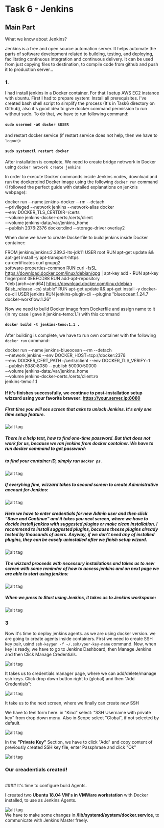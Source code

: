 # Task 6 - Jenkins
## Main Part

What we know about Jenkins?

Jenkins is a free and open source automation server. It helps automate the parts of software development related to building, testing, and deploying, facilitating continuous integration and continuous delivery. It can be used from just copying files to destination, to compile code from github and push it to production server...

### 1.
 I had install jenkins in a Docker container. For that I setup AWS EC2 instance with ubuntu.
First I had to prepare system: Install all prerequisites. I've created bash shell script to simplify the process (It's in Task6 directory on Github), also it's good idea to give docker command permission to run without sudo. To do that, we have to run following command:
#### `sudo usermod -aG docker $USER`
and restart docker service (if restart service does not help, then we have to `logout`):
#### `sudo systemctl restart docker`

 After installation is complete, We need to create bridge netrwork in Docker using `docker network create jenkins`
  
  In order to execute Docker commands inside Jenkins nodes, download and run the docker:dind Docker image using the following `docker run` command (I followed the perfect guide with detailed explanations on jenknis webpage):
  
docker run --name jenkins-docker --rm --detach \
  --privileged --network jenkins --network-alias docker \
  --env DOCKER_TLS_CERTDIR=/certs \
  --volume jenkins-docker-certs:/certs/client \
  --volume jenkins-data:/var/jenkins_home \
  --publish 2376:2376 docker:dind --storage-driver overlay2
  
 When done we have to create Dockerfile to build jenkins inside Docker container:
 
FROM jenkins/jenkins:2.289.3-lts-jdk11
USER root
RUN apt-get update && apt-get install -y apt-transport-https \
       ca-certificates curl gnupg2 \
       software-properties-common
RUN curl -fsSL https://download.docker.com/linux/debian/gpg | apt-key add -
RUN apt-key fingerprint 0EBFCD88
RUN add-apt-repository \
       "deb [arch=amd64] https://download.docker.com/linux/debian \
       $(lsb_release -cs) stable"
RUN apt-get update && apt-get install -y docker-ce-cli
USER jenkins
RUN jenkins-plugin-cli --plugins "blueocean:1.24.7 docker-workflow:1.26"

Now we need to build Docker image from Dockerfile and assign name to it (in my case I gave it jenkins-temo:1.1) with this command

#### `docker build -t jenkins-temo:1.1 .`

 After building is complete, we have to run own container with the following `docker run` command:


docker run --name jenkins-blueocean --rm --detach \
  --network jenkins --env DOCKER_HOST=tcp://docker:2376 \
  --env DOCKER_CERT_PATH=/certs/client --env DOCKER_TLS_VERIFY=1 \
  --publish 8080:8080 --publish 50000:50000 \
  --volume jenkins-data:/var/jenkins_home \
  --volume jenkins-docker-certs:/certs/client:ro \
  jenkins-temo:1.1


#### If it's finishes successfully, we continue to post-installation setup wizzard using your favorite brawser: https://your.server.ip:8080
##### First time you will see screen that asks to unlock Jenkins. It's only one time setup feature.

![alt tag](https://github.com/TemoLomidze/devopsintern/blob/master/Task6/screenshots/unlock-jenkins-page.jpg)


##### There is a help text, how to find one-time password. But that does not work for us, because we ran jenkins from docker container. We have to run docker command to get password:
##### to find your container ID, simply run `docker ps`.

![alt tag](https://github.com/TemoLomidze/devopsintern/blob/master/Task6/screenshots/onetimepass.png)

##### If everyhing fine, wizzard takes to second screen to create Admnistrative account for Jenkins:

![alt tag](https://github.com/TemoLomidze/devopsintern/blob/master/Task6/screenshots/create-account.png)

##### Here we have to enter credentials for new Admin user and then click "Save and Continue" and it takes you next screen, where we have to decide install jenkins with suggested plugins or make clean installation. I recommend to install suggested plugins, because theese plugins already tested by thousands of users. Anyway, if we don't need any of installed plugins, they can be easely uninstalled after we finish setup wizard.

![alt tag](https://github.com/TemoLomidze/devopsintern/blob/master/Task6/screenshots/jenkins1.png)

##### The wizzard proceeds with necessary installations and takes us to new screen with some reminder of how to access jenkins and on next page we are able to start using jenkins:

![alt tag](https://github.com/TemoLomidze/devopsintern/blob/master/Task6/screenshots/jenkins3.png)

##### When we press to Start using Jenkins, it takes us to Jenkins workspace:


![alt tag](https://github.com/TemoLomidze/devopsintern/blob/master/Task6/screenshots/jenkins.png)

  ### 3
 Now it's time to deploy jenkins agents. as we are using docker version. we are going to create agents inside containers.
First we need to create SSH key pair, usind `ssh-keygen -f ~/.ssh/your-key-name` command.
Now, when key is ready, we have to go to Jenkins Dashboard, then Manage Jenkins and then Click Manage Credentials.
 
![alt tag](https://github.com/TemoLomidze/devopsintern/blob/master/Task6/screenshots/ssh1.png)

It takes us to credentials manager page, where we can add/delete/manage ssh keys.
Click drop down button right to (global) and then "Add Credentials":

![alt tag](https://github.com/TemoLomidze/devopsintern/blob/master/Task6/screenshots/ssh2.png)

It take us to the next screen, where we finally can create new SSH

We have to feel form here. in "Kind" select: "SSH Username with private key" from drop down menu. Also in Scope select "Global", if not selected by default.

![alt tag](https://github.com/TemoLomidze/devopsintern/blob/master/Task6/screenshots/ssh3.png)

In the <strong>"Private Key"</strong> Section, we have to click "Add" and copy content of previously created SSH key file, enter Passphrase and click "Ok"

![alt tag](https://github.com/TemoLomidze/devopsintern/blob/master/Task6/screenshots/ssh4.png)

### Our creadentials created!
<br>
#### It's time to configure build Agents.

I created two <strong>Ubuntu 18.04 VM's in VMWare workstation</strong> with Docker installed, to use as Jenkins Agents.

![alt tag](https://github.com/TemoLomidze/devopsintern/blob/master/Task6/screenshots/vms.png)
<br>
We have to make some changes in <strong>/lib/systemd/system/docker.service</strong>, to communicate with Jenkins Master freely.




